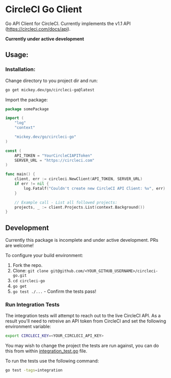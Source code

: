 # CircleCI Go Client
Go API Client for CircleCI. Currently implements the v1.1 API (https://circleci.com/docs/api).

**Currently under active development**

## Usage:

### Installation:

Change directory to you project dir and run:
```sh
go get mickey.dev/go/circleci-go@latest
```

Import the package:
```go
package somePackage

import (
    "log"
    "context"

    "mickey.dev/go/circleci-go"
)

const (
    API_TOKEN = "YourCircleCIAPIToken"
    SERVER_URL = "https://circleci.com"
)

func main() {
    client, err := circleci.NewClient(API_TOKEN, SERVER_URL)
    if err != nil {
        log.Fatalf("Couldn't create new CircleCI API Client: %v", err)
    }

    // Example call - List all followed projects:
    projects, _ := client.Projects.List(context.Background())
}
```

## Development

Currently this package is incomplete and under active development. PRs are welcome! 

To configure your build environment:

1. Fork the repo.
2. Clone: `git clone git@github.com/<YOUR_GITHUB_USERNAME>/circleci-go.git`
3. `cd circleci-go`
4. `go get`
5. `go test ./...` - Confirm the tests pass!

### Run Integration Tests

The integration tests will attempt to reach out to the live CircleCI API. As a result you'll need to retreive an API token from CircleCI and set the following environment variable:

```sh
export CIRCLECI_KEY=<YOUR_CIRCLECI_API_KEY>
```

You may wish to change the project the tests are run against, you can do this from within [integration_test.go](/integration_test.go) file.

To run the tests use the following command:

```sh
go test -tags=integration
```